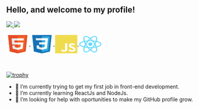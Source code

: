 ## Hello, and welcome to my profile!


<div>
  <a href="https://github.com/GustavoSzi">
  <img height="180em" src="https://github-readme-stats.vercel.app/api?username=GustavoSzi&show_icons=true&theme=dracula&include_all_commits=true&count_private=true"/>
  <img height="180em" src="https://github-readme-stats.vercel.app/api/top-langs/?username=GustavoSzi&layout=compact&langs_count=7&theme=dracula"/>
</div>
  
<div style="display: inline_block"><br>
  <img align="center" alt="Gustavo-HTML" height="50" width="60" src="https://raw.githubusercontent.com/devicons/devicon/master/icons/html5/html5-original.svg">
  <img align="center" alt="Gustavo-CSS" height="50" width="60" src="https://raw.githubusercontent.com/devicons/devicon/master/icons/css3/css3-original.svg">
  <img align="center" alt="Gustavo-Js" height="50" width="60" src="https://raw.githubusercontent.com/devicons/devicon/master/icons/javascript/javascript-plain.svg">
  <img align="center" alt="Gustavo-React" height="50" width="60" src="https://raw.githubusercontent.com/devicons/devicon/master/icons/react/react-original.svg">
</div><br/><br/>
  
  [![trophy](https://github-profile-trophy.vercel.app/?username=GustavoSzi&theme=onedark)](https://github.com/GustavoSzi/github-profile-trophy)


- 🔭 I’m currently trying to get my first job in front-end development.
- 🌱 I’m currently learning ReactJs and NodeJs.
- 🤔 I’m looking for help with oportunities to make my GitHub profile grow.
